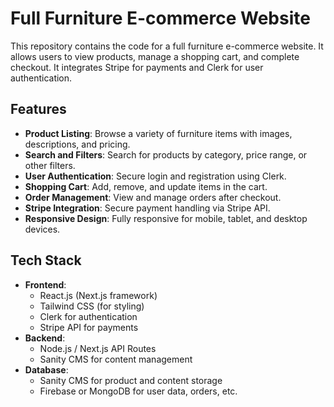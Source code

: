 # Full Furniture E-commerce Website

This repository contains the code for a full furniture e-commerce website. It allows users to view products, manage a shopping cart, and complete checkout. It integrates Stripe for payments and Clerk for user authentication.

## Features

- **Product Listing**: Browse a variety of furniture items with images, descriptions, and pricing.
- **Search and Filters**: Search for products by category, price range, or other filters.
- **User Authentication**: Secure login and registration using Clerk.
- **Shopping Cart**: Add, remove, and update items in the cart.
- **Order Management**: View and manage orders after checkout.
- **Stripe Integration**: Secure payment handling via Stripe API.
- **Responsive Design**: Fully responsive for mobile, tablet, and desktop devices.

## Tech Stack

- **Frontend**:
  - React.js (Next.js framework)
  - Tailwind CSS (for styling)
  - Clerk for authentication
  - Stripe API for payments
- **Backend**:
  - Node.js / Next.js API Routes
  - Sanity CMS for content management
- **Database**:
  - Sanity CMS for product and content storage
  - Firebase or MongoDB for user data, orders, etc.



